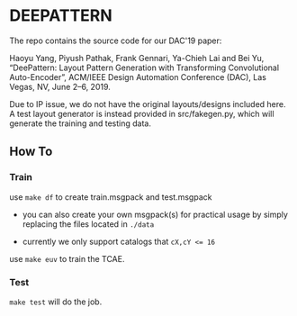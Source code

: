 # DEEPATTERN

The repo contains the source code for our DAC'19 paper:

Haoyu Yang, Piyush Pathak, Frank Gennari, Ya-Chieh Lai and Bei Yu, “DeePattern: Layout Pattern Generation with Transforming Convolutional Auto-Encoder”, ACM/IEEE Design Automation Conference (DAC), Las Vegas, NV, June 2–6, 2019. 

Due to IP issue, we do not have the original layouts/designs included here.
A test layout generator is instead provided in src/fakegen.py, which will generate the training and testing data.

## How To
### Train

use ``` make df ``` to create train.msgpack and test.msgpack

- you can also create your own msgpack(s) for practical usage by simply replacing the files located in ```./data```

- currently we only support catalogs that ```cX,cY <= 16```

use ``` make euv ``` to train the TCAE.

### Test

``` make test ``` will do the job.
